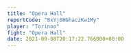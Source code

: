 ```yaml
---
title: "Opera Hall"
reportCode: "8xYj6HGhaczKw1My"
player: "Torinoo"
fight: "Opera Hall"
date: 2021-09-08T20:17:22.766000+00:00
---
```


